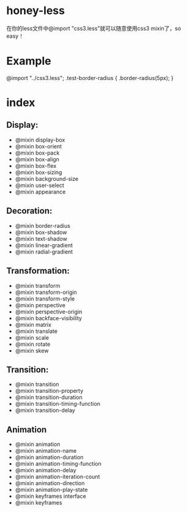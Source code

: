 
honey-less
==========

在你的less文件中@import "css3.less"就可以随意使用css3 mixin了，so easy！

Example
=======

  @import "../css3.less";
  .test-border-radius {
      .border-radius(5px);
  }

 
index
===========================

Display:
---------------------------

 * @mixin display-box
 * @mixin box-orient
 * @mixin box-pack
 * @mixin box-align
 * @mixin box-flex
 * @mixin box-sizing
 * @mixin background-size
 * @mixin user-select
 * @mixin appearance
 
Decoration:
---------------------------

 * @mixin border-radius
 * @mixin box-shadow
 * @mixin text-shadow
 * @mixin linear-gradient
 * @mixin radial-gradient 
 
Transformation:
---------------------------

 * @mixin transform
 * @mixin transform-origin
 * @mixin transform-style
 * @mixin perspective
 * @mixin perspective-origin
 * @mixin backface-visibility
 * @mixin matrix
 * @mixin translate
 * @mixin scale
 * @mixin rotate
 * @mixin skew
 
Transition:
---------------------------

 * @mixin transition
 * @mixin transition-property
 * @mixin transition-duration
 * @mixin transition-timing-function
 * @mixin transition-delay
 
Animation
---------------------------
 
 * @mixin animation
 * @mixin animation-name
 * @mixin animation-duration 
 * @mixin animation-timing-function
 * @mixin animation-delay
 * @mixin animation-iteration-count 
 * @mixin animation-direction
 * @mixin animation-play-state
 * @mixin keyframes interface 
 * @mixin keyframes

